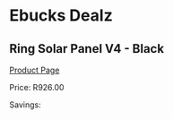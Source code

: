 
# Ebucks Dealz
## Ring Solar Panel V4 - Black
[Product Page](https://www.ebucks.com/web/shop/productSelected.do?prodId=1170934578&catId=1170874557)

Price: R926.00

Savings: 


	